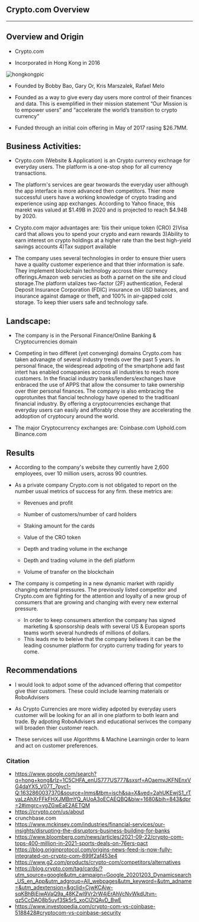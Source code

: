 ## Crypto.com Overview

---

## Overview and Origin

* Crypto.com

* Incorporated in Hong Kong in 2016

![hongkongpic](HongKong.jpeg)

* Founded by Bobby Bao, Gary Or, Kris Marszalek, Rafael Melo

* Founded as a way to give every day users more control of their finances and data. This is exemplified in their mission statement “Our Mission is to empower users” and “accelerate the world’s transition to crypto currency” 

* Funded through an initial coin offering in May of 2017 rasing $26.7MM.

## Business Activities:

* Crypto.com (Website & Application) is an Crypto currency exchnage for everyday users. The platform is a one-stop shop for all currency transactions. 

* The platform's services are gear twowards the everyday user although the app interface is more advanced then competitors. Thier more successful users have a working knowledge of crypto trading and experience using app exchanges. According to Yahoo finace, this marekt was valued at $1.49B in 2020 and is projected to reach $4.94B by 2020. 

* Crypto.com major advantages are: 1)is their unique token (CRO) 2)Visa card that allows you to spend your crypto and earn rewards
3)Ability to earn interest on crypto holdings at a higher rate than the best high-yield savings accounts 4)Tax support available

* The company uses several technologies in order to ensure thier users have a quality customer experience and that thier information is safe. They implement blockchain technology accross thier currency offerings.Amazon web servcies as both a parnet on the site and cloud storage.The platform utalizes two-factor (2F) authentication, Federal Deposit Insurance Corporation (FDIC) insurance on USD balances, and insurance against damage or theft, and 100% in air-gapped cold storage. To keep thier users safe and technology safe. 


## Landscape:

* The company is in the Personal Finance/Online Banking & Cryptocurrencies domain

* Competing in two differet (yet converging) domains Crypto.com has taken advanagte of several industry trends over the past 5 years. In personal finace, the widespread adpoting of the smartphone add fast intert has enabled comapanies accross all industries to reach more customers. In the finacial industry banks/lenders/exchanges have enbraced the use of APPS that allow the consumer to take ownership over thier personal finances. The company is also embracing the opprotunites that fiancial technology have opened to the traditioanl financial industry. By offering a cryptocurrencies exchange that everyday users can easily and afforably chose they are accelerating the addoption of cryptocury around the world.

* The major Cryptocurrency exchanges are: Coinbase.com Uphold.com Binance.com


## Results

* According to the company's website they currently have 2,600 employees, over 10 million users, across 90 countries. 

* As a private company Crypto.com is not obligated to report on the number usual metrics of success for any firm. these metrics are:
    * Revenues and profit
    * Number of customers/number of card holders

    * Staking amount for the cards

    * Value of the CRO token

    * Depth and trading volume in the exchange

    * Depth and trading volume in the defi platform

    * Volume of transfer on the blockchain

* The company is competing in a new dynamic market with rapidly changing external pressures. The previously listed competitor and Crypto.com are fighting for the attention and loyalty of a new group of consumers that are growing and changing with every new external pressure. 
    * In order to keep consumers attention the company has signed marketing & sponsorship deals with several US & European sports teams worth several hundreds of millions of dollars. 
    * This leads me to beleive that the company believes it can be the leading cosnumer platform for crypto curreny trading for years to come.


## Recommendations

* I would look to adpot some of the advanced offering that competitor give thier customers. These could include learning materials or RoboAdvisers

* As Crypto Currencies are more widley adpoted by everyday users customer will be looking for an all in one platform to both learn and trade. By adpoting RoboAdvisers and educational serivces the company will broaden thier customer reach.

* These services will use Algorithms & Machine Learningin order to learn and act on customer preferences.

### Citation
* https://www.google.com/search?q=hong+kong&rlz=1C5CHFA_enUS777US777&sxsrf=AOaemvJKFNEnxVG4daYX5_V07T_7pyc1-Q:1632860037370&source=lnms&tbm=isch&sa=X&ved=2ahUKEwjS1_rTvaLzAhXrFFkFHXJMBmYQ_AUoA3oECAEQBQ&biw=1680&bih=843&dpr=2#imgrc=ygZGwEaE2AETQM
* https://crypto.com/us/about
* crunchbase.com
* https://www.mckinsey.com/industries/financial-services/our-insights/disrupting-the-disruptors-business-building-for-banks
* https://www.bloomberg.com/news/articles/2021-09-22/crypto-com-tops-400-million-in-2021-sports-deals-on-76ers-pact
* https://blog.originprotocol.com/origins-news-feed-is-now-fully-integrated-on-crypto-com-899f2af453e4
* https://www.g2.com/products/crypto-com/competitors/alternatives
* https://blog.crypto.com/tag/cards/?utm_source=google&utm_campaign=Google_20201203_Dynamicsearch_US_en_App&utm_adgroup=All_webpages&utm_keyword=&utm_adname=&utm_adextension=&gclid=CjwKCAjw-sqKBhBjEiwAVaQ9a_48KZwl9Vr2rW4jErAhVcNvWkdUtvn-gz5CcDAO8b5uyf3Sk5r5_xoClZIQAvD_BwE
* https://www.investopedia.com/crypto-com-vs-coinbase-5188428#cryptocom-vs-coinbase-security